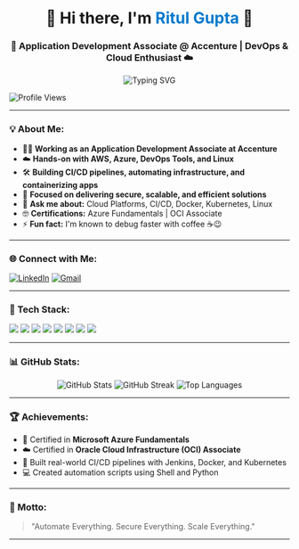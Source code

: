 <h1 align="center">🚀 Hi there, I'm <span style="color:#007ACC;">Ritul Gupta</span> 👋</h1>
<h3 align="center">💼 Application Development Associate @ Accenture | DevOps & Cloud Enthusiast ☁️</h3>

<p align="center">
  <img src="https://readme-typing-svg.herokuapp.com?font=Fira+Code&duration=3000&pause=1000&color=00F7FF&center=true&vCenter=true&width=435&lines=DevOps+Engineer+%7C+Cloud+Practitioner;AWS+%7C+Azure+%7C+Linux+%7C+CI%2FCD+Pipelines;Infrastructure+Automation+%7C+Docker+%7C+Kubernetes" alt="Typing SVG" />
</p>

<p align="left">
  <img src="https://komarev.com/ghpvc/?username=helloritul&label=Profile%20views&color=0e75b6&style=flat" alt="Profile Views" />
</p>

---

### 💡 About Me:
- 👨‍💼 **Working as an Application Development Associate at Accenture**
- ☁️ **Hands-on with AWS, Azure, DevOps Tools, and Linux**
- 🛠️ **Building CI/CD pipelines, automating infrastructure, and containerizing apps**
- 🎯 **Focused on delivering secure, scalable, and efficient solutions**
- 💬 **Ask me about:** Cloud Platforms, CI/CD, Docker, Kubernetes, Linux
- 🤓 **Certifications:** Azure Fundamentals | OCI Associate
- ⚡ **Fun fact:** I'm known to debug faster with coffee ☕😉

---

### 🌐 Connect with Me:
<p align="left">
  <a href="https://www.linkedin.com/in/ritul-gupta/" target="_blank"><img src="https://img.shields.io/badge/LinkedIn-blue?style=for-the-badge&logo=linkedin" alt="LinkedIn"/></a>
  <a href="mailto:guptaritul0403@gmail.com"><img src="https://img.shields.io/badge/Gmail-D14836?style=for-the-badge&logo=gmail&logoColor=white" alt="Gmail"/></a>
</p>

---

### 🧰 Tech Stack:
<p align="left">
  <img src="https://img.shields.io/badge/AWS-232F3E?style=for-the-badge&logo=amazonaws&logoColor=white" />
  <img src="https://img.shields.io/badge/Microsoft%20Azure-0078D4?style=for-the-badge&logo=microsoftazure&logoColor=white" />
  <img src="https://img.shields.io/badge/Linux-FCC624?style=for-the-badge&logo=linux&logoColor=black" />
  <img src="https://img.shields.io/badge/Docker-2496ED?style=for-the-badge&logo=docker&logoColor=white" />
  <img src="https://img.shields.io/badge/Kubernetes-326CE5?style=for-the-badge&logo=kubernetes&logoColor=white" />
  <img src="https://img.shields.io/badge/Jenkins-D24939?style=for-the-badge&logo=jenkins&logoColor=white" />
  <img src="https://img.shields.io/badge/Java-ED8B00?style=for-the-badge&logo=java&logoColor=white" />
  <img src="https://img.shields.io/badge/MySQL-005C84?style=for-the-badge&logo=mysql&logoColor=white" />
</p>

---

### 📊 GitHub Stats:
<p align="center">
  <img src="https://github-readme-stats.vercel.app/api?username=helloritul&show_icons=true&theme=radical" alt="GitHub Stats" />
  <img src="https://github-readme-streak-stats.herokuapp.com/?user=helloritul&theme=radical" alt="GitHub Streak" />
  <img src="https://github-readme-stats.vercel.app/api/top-langs/?username=helloritul&layout=compact&theme=radical" alt="Top Languages" />
</p>

---

### 🏆 Achievements:
- 🧠 Certified in **Microsoft Azure Fundamentals**
- ☁️ Certified in **Oracle Cloud Infrastructure (OCI) Associate**
- 🔧 Built real-world CI/CD pipelines with Jenkins, Docker, and Kubernetes
- 💻 Created automation scripts using Shell and Python

---

### 🎯 Motto:
> "Automate Everything. Secure Everything. Scale Everything."

---
